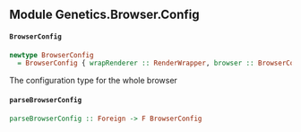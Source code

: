 ## Module Genetics.Browser.Config

#### `BrowserConfig`

``` purescript
newtype BrowserConfig
  = BrowserConfig { wrapRenderer :: RenderWrapper, browser :: BrowserConstructor, tracks :: TracksMap }
```

The configuration type for the whole browser

#### `parseBrowserConfig`

``` purescript
parseBrowserConfig :: Foreign -> F BrowserConfig
```


